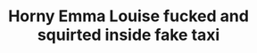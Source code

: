 ---
layout: post
title: Horny Emma Louise fucked and squirted inside fake taxi
duration: '09:59'
view: 265
rate: 2
video: 'https://flashservice.xvideos.com/embedframe/22862985'
category:
 - busty
 - blowjob
 - gorgeous
 - tattoo
 - rough
tags: 
 - sucked
 - fucked
priority: 0.9
changefreq: daily
---